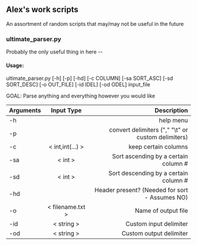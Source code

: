 ## Alex's work scripts
An assortment of random scripts that may/may not be useful in the future

### ultimate_parser.py
Probably the only useful thing in here --

#### Usage: 
ultimate_parser.py [-h] [-p] [-hd] [-c COLUMN] [-sa SORT_ASC]
                          [-sd SORT_DESC] [-o OUT_FILE] [-id IDEL] [-od ODEL]
                          input_file

GOAL: Parse anything and everything however you would like


| Arguments |    Input Type     | Description                                       |
| ----------|:-----------------:| -------------------------------------------------:|
| -h        |                   | help menu                                         |
| -p        |                   | convert delimiters ("," "\t" or custom delimiters)|
| -c        | < int,int(...) >  | keep certain columns                              |
| -sa       | < int >           | Sort ascending by a certain column #              |
| -sd       | < int >           | Sort descending by a certain column #             |
| -hd       |                   | Header present? (Needed for sort - Assumes NO)    |
| -o        | < filename.txt >  | Name of output file                               |
| -id       | < string >        | Custom input delimiter                            |
| -od       | < string >        | Custom output delimiter                           |


